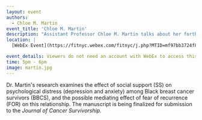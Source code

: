 ```yaml
---
layout: event
authors:
  - Chloe M. Martin
event_title: 'Chloe M. Martin'
description: "Assistant Professor Chloe M. Martin talks about her forthcoming article and research, The Impact of Social Support on Psychological Distress Among Black Breast Cancer Survivors: The Mediating Role of Fear of Recurrence"
location: |
  [WebEx Event](https://fitnyc.webex.com/fitnyc/j.php?MTID=mf97bb3724f815588d4a56a24aee44ab3)

event_details: Viewers do not need an account with WebEx to access this event. After clicking the link, the event can be viewed either through your web browser or by downloading the WebEx desktop application. If this is your first time using WebEx, please plan on joining the event several minutes before the starting time to troubleshoot any issues.
time: 5pm - 6pm
image: martin.jpg
---
```

Dr. Martin's research examines the effect of social support (SS) on psychological distress (depression and anxiety) among Black breast cancer survivors (BBCS), and the possible mediating effect of fear of recurrence (FOR) on this relationship. The manuscript is being finalized for submission to the _Journal of Cancer Survivorship_.
